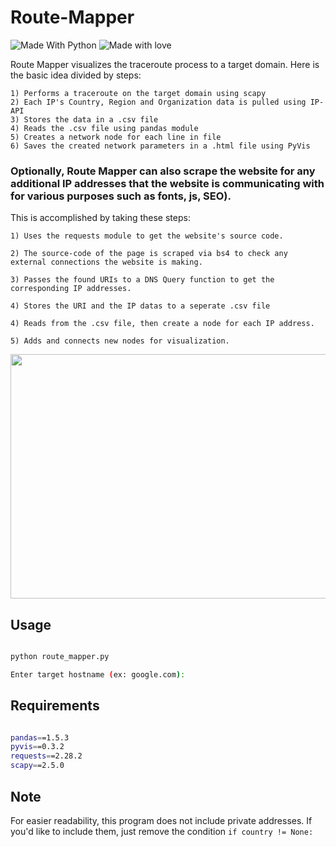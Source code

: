 # Route-Mapper
![Made With Python](http://ForTheBadge.com/images/badges/made-with-python.svg) ![Made with love](http://ForTheBadge.com/images/badges/built-with-love.svg)

Route Mapper visualizes the traceroute process to a target domain.
Here is the basic idea divided by steps:
```
1) Performs a traceroute on the target domain using scapy
2) Each IP's Country, Region and Organization data is pulled using IP-API
3) Stores the data in a .csv file
4) Reads the .csv file using pandas module
5) Creates a network node for each line in file
6) Saves the created network parameters in a .html file using PyVis
```

### Optionally, Route Mapper can also scrape the website for any additional IP addresses that the website is communicating with for various purposes such as fonts, js, SEO).

This is accomplished by taking these steps:

```
1) Uses the requests module to get the website's source code.

2) The source-code of the page is scraped via bs4 to check any external connections the website is making.

3) Passes the found URIs to a DNS Query function to get the corresponding IP addresses.

4) Stores the URI and the IP datas to a seperate .csv file

4) Reads from the .csv file, then create a node for each IP address.

5) Adds and connects new nodes for visualization.
```


<img src="https://user-images.githubusercontent.com/90629653/223468455-ae0f23ff-e86c-46fe-8201-f968436cbb0c.png" width=628 height=391>

## Usage

``` bash

python route_mapper.py

Enter target hostname (ex: google.com): 

```

## Requirements

``` bash

pandas==1.5.3
pyvis==0.3.2
requests==2.28.2
scapy==2.5.0

```

## Note

For easier readability, this program does not include private addresses. If you'd like to include them, just remove the condition ``` if country != None: ``` 
